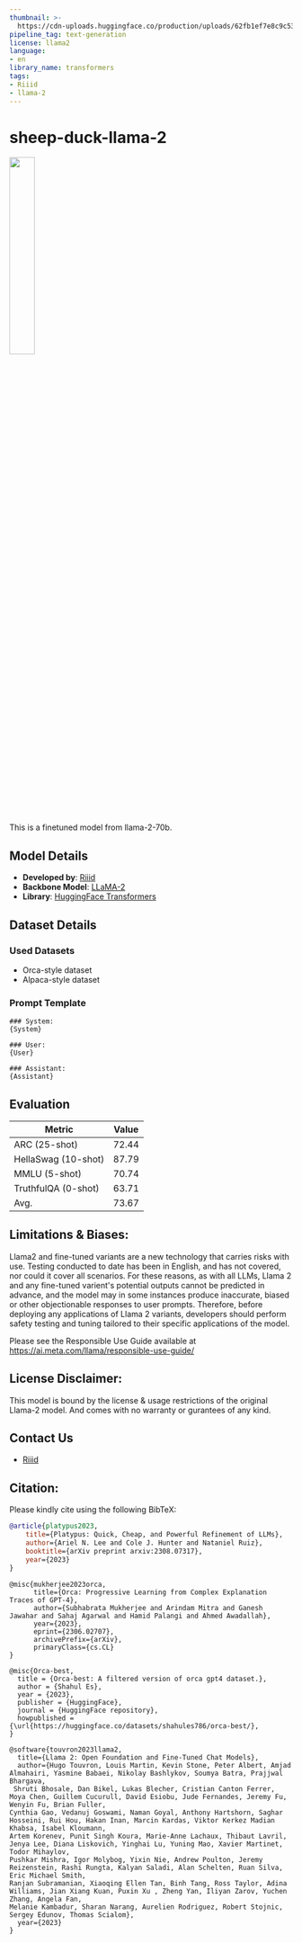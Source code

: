 ```yaml
---
thumbnail: >-
  https://cdn-uploads.huggingface.co/production/uploads/62fb1ef7e8c9c532aa7d19e4/NswB5XPkkOljeRh1xbMmR.png
pipeline_tag: text-generation
license: llama2
language:
- en
library_name: transformers
tags:
- Riiid
- llama-2
---
```


# sheep-duck-llama-2

<img src = "https://cdn-uploads.huggingface.co/production/uploads/62fb1ef7e8c9c532aa7d19e4/NswB5XPkkOljeRh1xbMmR.png" width="30%" height="30%">

This is a finetuned model from llama-2-70b.

## Model Details

* **Developed by**: [Riiid](https://riiid.com/)
* **Backbone Model**: [LLaMA-2](https://github.com/facebookresearch/llama/tree/main)
* **Library**: [HuggingFace Transformers](https://github.com/huggingface/transformers)


## Dataset Details

### Used Datasets
- Orca-style dataset
- Alpaca-style dataset

### Prompt Template
```
### System:
{System}

### User:
{User}

### Assistant:
{Assistant}
```

## Evaluation

| Metric                | Value |
|-----------------------|-------|
| ARC (25-shot)         | 72.44 |
| HellaSwag (10-shot)   | 87.79 |
| MMLU (5-shot)         | 70.74 |
| TruthfulQA (0-shot)   | 63.71 |
| Avg.                  | 73.67 |


## Limitations & Biases:

Llama2 and fine-tuned variants are a new technology that carries risks with use. Testing conducted to date has been in English, and has not covered, nor could it cover all scenarios. For these reasons, as with all LLMs, Llama 2 and any fine-tuned varient's potential outputs cannot be predicted in advance, and the model may in some instances produce inaccurate, biased or other objectionable responses to user prompts. Therefore, before deploying any applications of Llama 2 variants, developers should perform safety testing and tuning tailored to their specific applications of the model.

Please see the Responsible Use Guide available at https://ai.meta.com/llama/responsible-use-guide/

## License Disclaimer:
This model is bound by the license & usage restrictions of the original Llama-2 model. And comes with no warranty or gurantees of any kind.

## Contact Us

- [Riiid](https://riiid.com/)

## Citation:

Please kindly cite using the following BibTeX:

```bibtex
@article{platypus2023,
    title={Platypus: Quick, Cheap, and Powerful Refinement of LLMs}, 
    author={Ariel N. Lee and Cole J. Hunter and Nataniel Ruiz},
    booktitle={arXiv preprint arxiv:2308.07317},
    year={2023}
}
```

```
@misc{mukherjee2023orca,
      title={Orca: Progressive Learning from Complex Explanation Traces of GPT-4}, 
      author={Subhabrata Mukherjee and Arindam Mitra and Ganesh Jawahar and Sahaj Agarwal and Hamid Palangi and Ahmed Awadallah},
      year={2023},
      eprint={2306.02707},
      archivePrefix={arXiv},
      primaryClass={cs.CL}
}
```

```
@misc{Orca-best,
  title = {Orca-best: A filtered version of orca gpt4 dataset.},
  author = {Shahul Es},
  year = {2023},
  publisher = {HuggingFace},
  journal = {HuggingFace repository},
  howpublished = {\url{https://huggingface.co/datasets/shahules786/orca-best/},
}
```

```
@software{touvron2023llama2,
  title={Llama 2: Open Foundation and Fine-Tuned Chat Models},
  author={Hugo Touvron, Louis Martin, Kevin Stone, Peter Albert, Amjad Almahairi, Yasmine Babaei, Nikolay Bashlykov, Soumya Batra, Prajjwal Bhargava,
 Shruti Bhosale, Dan Bikel, Lukas Blecher, Cristian Canton Ferrer, Moya Chen, Guillem Cucurull, David Esiobu, Jude Fernandes, Jeremy Fu, Wenyin Fu, Brian Fuller,
Cynthia Gao, Vedanuj Goswami, Naman Goyal, Anthony Hartshorn, Saghar Hosseini, Rui Hou, Hakan Inan, Marcin Kardas, Viktor Kerkez Madian Khabsa, Isabel Kloumann,
Artem Korenev, Punit Singh Koura, Marie-Anne Lachaux, Thibaut Lavril, Jenya Lee, Diana Liskovich, Yinghai Lu, Yuning Mao, Xavier Martinet, Todor Mihaylov,
Pushkar Mishra, Igor Molybog, Yixin Nie, Andrew Poulton, Jeremy Reizenstein, Rashi Rungta, Kalyan Saladi, Alan Schelten, Ruan Silva, Eric Michael Smith,
Ranjan Subramanian, Xiaoqing Ellen Tan, Binh Tang, Ross Taylor, Adina Williams, Jian Xiang Kuan, Puxin Xu , Zheng Yan, Iliyan Zarov, Yuchen Zhang, Angela Fan,
Melanie Kambadur, Sharan Narang, Aurelien Rodriguez, Robert Stojnic, Sergey Edunov, Thomas Scialom},
  year={2023}
}
```